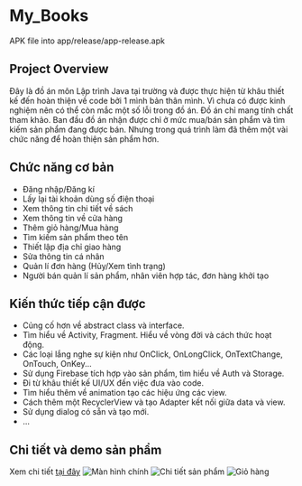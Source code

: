 # My_Books

APK file into app/release/app-release.apk

## Project Overview
Đây là đồ án môn Lập trình Java tại trường và được thực hiện từ khâu thiết kế đến hoàn thiện về code bởi 1 mình bản thân mình. 
Vì chưa có được kinh nghiệm nên có thể còn mắc một số lỗi trong đồ án. Đồ án chỉ mang tính chất tham khảo.
Ban đầu đồ án nhận được chỉ ở mức mua/bán sản phẩm và tìm kiếm sản phẩm đang được bán. Nhưng trong quá trình làm đã thêm một vài chức năng để hoàn thiện sản phẩm hơn.

## Chức năng cơ bản
- Đăng nhập/Đăng kí
- Lấy lại tài khoản dùng số điện thoại
- Xem thông tin chi tiết về sách
- Xem thông tin về cửa hàng
- Thêm giỏ hàng/Mua hàng
- Tìm kiếm sản phẩm theo tên
- Thiết lập địa chỉ giao hàng
- Sửa thông tin cá nhân
- Quản lí đơn hàng (Hủy/Xem tình trạng)
- Người bán quản lí sản phẩm, nhân viên hợp tác, đơn hàng khởi tạo

## Kiến thức tiếp cận được
- Củng cố hơn về abstract class và interface.
- Tìm hiểu về Activity, Fragment. Hiểu về vòng đời và cách thức hoạt động.
- Các loại lắng nghe sự kiện như OnClick, OnLongClick, OnTextChange, OnTouch, OnKey...
- Sử dụng Firebase tích hợp vào sản phẩm, tìm hiểu về Auth và Storage.
- Đi từ khâu thiết kế UI/UX đến việc đưa vào code.
- Tìm hiểu thêm về animation tạo các hiệu ứng các view.
- Cách thêm một RecyclerView và tạo Adapter kết nối giữa data và view.
- Sử dụng dialog có sẵn và tạo mới.
- ...

## Chi tiết và demo sản phẩm
Xem chi tiết [tại đây](https://drive.google.com/drive/folders/1-ZP5qOwSLOpukuozpf2u-3raR4Pqkysa?usp=sharing)
![Màn hình chính](https://firebasestorage.googleapis.com/v0/b/androideatit-82da8.appspot.com/o/review%2FScreen_Main.png?alt=media&token=e93b1498-0f91-4615-9240-3f585b615ad4)
![Chi tiết sản phẩm](https://firebasestorage.googleapis.com/v0/b/androideatit-82da8.appspot.com/o/review%2FScreen_Product_Detail_1.png?alt=media&token=452aaa56-202e-472d-bdda-32671790eb6a)
![Giỏ hàng](https://firebasestorage.googleapis.com/v0/b/androideatit-82da8.appspot.com/o/review%2FScreen_Cart.png?alt=media&token=5e198d26-28cb-446f-a8c6-561eae2f4809)
